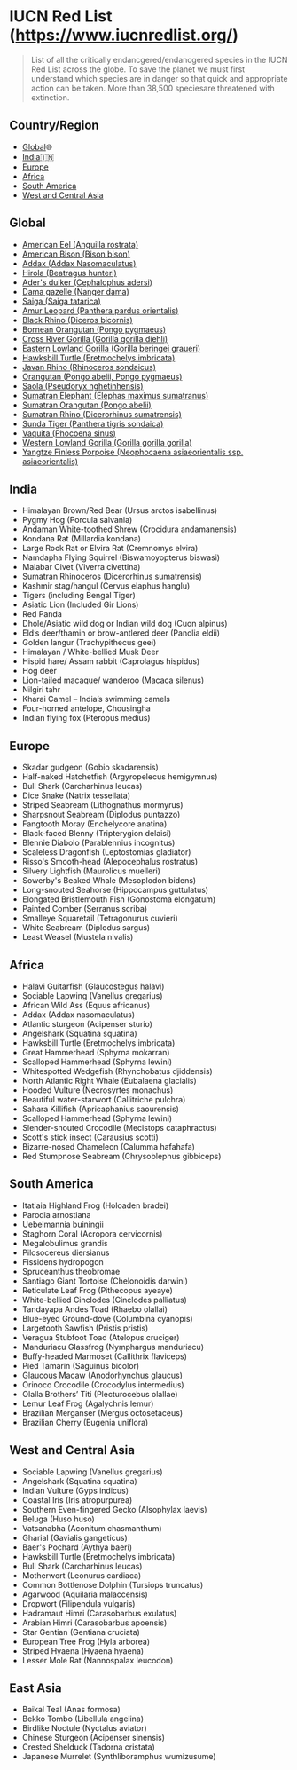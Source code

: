 # IUCN Red List (https://www.iucnredlist.org/)

> List of all the critically endancgered/endancgered species in the IUCN Red List across the globe. 
> To save the planet we must first understand which species are in danger so that quick and appropriate action can be taken.
> More than 38,500 speciesare threatened with extinction.

## Country/Region

- [Global](#global):globe_with_meridians:
- [India](#india):india:
- [Europe](#europe)
- [Africa](#africa)
- [South America](#south-america)
- [West and Central Asia](#west-and-central-asia)

## Global
- [American Eel (Anguilla rostrata)](https://www.iucnredlist.org/species/191108/121739077)
- [American Bison (Bison bison)](https://www.iucnredlist.org/species/2815/123789863)
- [Addax (Addax Nasomaculatus)](https://www.iucnredlist.org/species/512/50180603)
- [Hirola (Beatragus hunteri)](https://www.iucnredlist.org/species/6234/50185297)
- [Ader's duiker (Cephalophus adersi)](https://www.iucnredlist.org/species/4137/50182159)
- [Dama gazelle (Nanger dama)](https://www.iucnredlist.org/species/8968/50186128)
- [Saiga (Saiga tatarica)](https://www.iucnredlist.org/species/19832/50194357)
- [Amur Leopard	(Panthera pardus orientalis)](https://www.iucnredlist.org/search?query=Amur%20Leopard&searchType=species)
- [Black Rhino	(Diceros bicornis)](https://www.iucnredlist.org/species/6557/152728945)
- [Bornean Orangutan	(Pongo pygmaeus)](https://www.iucnredlist.org/species/17975/123809220)
- [Cross River Gorilla	(Gorilla gorilla diehli)](https://www.iucnredlist.org/species/39998/102326240)
- [Eastern Lowland Gorilla	(Gorilla beringei graueri)](https://www.iucnredlist.org/species/39994/115576640)
- [Hawksbill Turtle	(Eretmochelys imbricata)](https://www.iucnredlist.org/species/8005/12881238)
- [Javan Rhino	(Rhinoceros sondaicus)](https://www.iucnredlist.org/species/19495/18493900)
- [Orangutan	(Pongo abelii, Pongo pygmaeus)](https://www.iucnredlist.org/species/121097935/123797627)
- [Saola	(Pseudoryx nghetinhensis)](https://www.iucnredlist.org/species/18597/166485696)
- [Sumatran Elephant	(Elephas maximus sumatranus)](https://www.iucnredlist.org/species/7140/45818198)
- [Sumatran Orangutan	(Pongo abelii)](https://www.iucnredlist.org/species/121097935/123797627)
- [Sumatran Rhino	(Dicerorhinus sumatrensis)](https://www.iucnredlist.org/species/6553/18493355)
- [Sunda Tiger	(Panthera tigris sondaica)](https://www.iucnredlist.org/search?query=Panthera%20tigris%20sondaica&searchType=species)
- [Vaquita	(Phocoena sinus)](https://www.iucnredlist.org/species/17028/50370296)
- [Western Lowland Gorilla	(Gorilla gorilla gorilla)](https://www.iucnredlist.org/search?query=Panthera%20tigris%20sondaica&searchType=species)
- [Yangtze Finless Porpoise	(Neophocaena asiaeorientalis ssp. asiaeorientalis)](https://www.iucnredlist.org/species/43205774/45893487)


## India
- Himalayan Brown/Red Bear (Ursus arctos isabellinus)
- Pygmy Hog (Porcula salvania)
- Andaman White-toothed Shrew (Crocidura andamanensis)
- Kondana Rat (Millardia kondana)
- Large Rock Rat or Elvira Rat (Cremnomys elvira)
- Namdapha Flying Squirrel (Biswamoyopterus biswasi)
- Malabar Civet (Viverra civettina)
- Sumatran Rhinoceros (Dicerorhinus sumatrensis)
- Kashmir stag/hangul (Cervus elaphus hanglu)
- Tigers (including Bengal Tiger)
- Asiatic Lion (Included Gir Lions)
- Red Panda
- Dhole/Asiatic wild dog or Indian wild dog (Cuon alpinus)
- Eld’s deer/thamin or brow-antlered deer (Panolia eldii)
- Golden langur (Trachypithecus geei)
- Himalayan / White-bellied Musk Deer
- Hispid hare/ Assam rabbit (Caprolagus hispidus)
- Hog deer
- Lion-tailed macaque/ wanderoo (Macaca silenus)
- Nilgiri tahr
- Kharai Camel – India’s swimming camels
- Four-horned antelope, Chousingha
- Indian flying fox (Pteropus medius)

## Europe
- Skadar gudgeon (Gobio skadarensis)
- Half-naked Hatchetfish (Argyropelecus hemigymnus)
- Bull Shark (Carcharhinus leucas)
- Dice Snake (Natrix tessellata)
- Striped Seabream (Lithognathus mormyrus)
- Sharpsnout Seabream (Diplodus puntazzo)
- Fangtooth Moray (Enchelycore anatina)
- Black-faced Blenny (Tripterygion delaisi)
- Blennie Diabolo (Parablennius incognitus)
- Scaleless Dragonfish (Leptostomias gladiator)
- Risso's Smooth-head (Alepocephalus rostratus)
- Silvery Lightfish (Maurolicus muelleri)
- Sowerby's Beaked Whale (Mesoplodon bidens)
- Long-snouted Seahorse (Hippocampus guttulatus)
- Elongated Bristlemouth Fish (Gonostoma elongatum)
- Painted Comber (Serranus scriba)
- Smalleye Squaretail (Tetragonurus cuvieri)
- White Seabream (Diplodus sargus)
- Least Weasel (Mustela nivalis)

## Africa
- Halavi Guitarfish (Glaucostegus halavi)
- Sociable Lapwing (Vanellus gregarius)
- African Wild Ass (Equus africanus)
- Addax (Addax nasomaculatus)
- Atlantic sturgeon (Acipenser sturio)
- Angelshark (Squatina squatina)
- Hawksbill Turtle (Eretmochelys imbricata)
- Great Hammerhead (Sphyrna mokarran)
- Scalloped Hammerhead (Sphyrna lewini)
- Whitespotted Wedgefish (Rhynchobatus djiddensis)
- North Atlantic Right Whale (Eubalaena glacialis)
- Hooded Vulture (Necrosyrtes monachus)
- Beautiful water-starwort (Callitriche pulchra)
- Sahara Killifish (Apricaphanius saourensis)
- Scalloped Hammerhead (Sphyrna lewini)
- Slender-snouted Crocodile (Mecistops cataphractus)
- Scott's stick insect (Carausius scotti)
- Bizarre-nosed Chameleon (Calumma hafahafa)
- Red Stumpnose Seabream (Chrysoblephus gibbiceps)


## South America
- Itatiaia Highland Frog (Holoaden bradei)
- Parodia arnostiana
- Uebelmannia buiningii
- Staghorn Coral (Acropora cervicornis)
- Megalobulimus grandis
- Pilosocereus diersianus
- Fissidens hydropogon
- Spruceanthus theobromae
- Santiago Giant Tortoise (Chelonoidis darwini)
- Reticulate Leaf Frog (Pithecopus ayeaye)
- White-bellied Cinclodes (Cinclodes palliatus)
- Tandayapa Andes Toad (Rhaebo olallai)
- Blue-eyed Ground-dove (Columbina cyanopis)
- Largetooth Sawfish (Pristis pristis)
- Veragua Stubfoot Toad (Atelopus cruciger)
- Manduriacu Glassfrog (Nymphargus manduriacu)
- Buffy-headed Marmoset (Callithrix flaviceps)
- Pied Tamarin (Saguinus bicolor)
- Glaucous Macaw (Anodorhynchus glaucus)
- Orinoco Crocodile (Crocodylus intermedius)
- Olalla Brothers’ Titi (Plecturocebus olallae)
- Lemur Leaf Frog (Agalychnis lemur)
- Brazilian Merganser (Mergus octosetaceus)
- Brazilian Cherry (Eugenia uniflora)

## West and Central Asia
- Sociable Lapwing (Vanellus gregarius)
- Angelshark (Squatina squatina)
- Indian Vulture (Gyps indicus)
- Coastal Iris (Iris atropurpurea)
- Southern Even-fingered Gecko (Alsophylax laevis)
- Beluga (Huso huso)
- Vatsanabha (Aconitum chasmanthum)
- Gharial (Gavialis gangeticus)
- Baer's Pochard (Aythya baeri)
- Hawksbill Turtle (Eretmochelys imbricata)
- Bull Shark (Carcharhinus leucas)
- Motherwort (Leonurus cardiaca)
- Common Bottlenose Dolphin (Tursiops truncatus)
- Agarwood (Aquilaria malaccensis)
- Dropwort (Filipendula vulgaris)
- Hadramaut Himri (Carasobarbus exulatus)
- Arabian Himri (Carasobarbus apoensis)
- Star Gentian (Gentiana cruciata)
- European Tree Frog (Hyla arborea)
- Striped Hyaena (Hyaena hyaena)
- Lesser Mole Rat (Nannospalax leucodon)

## East Asia
- Baikal Teal (Anas formosa)
- Bekko Tombo (Libellula angelina)
- Birdlike Noctule (Nyctalus aviator)
- Chinese Sturgeon (Acipenser sinensis)
- Crested Shelduck (Tadorna cristata)
- Japanese Murrelet (Synthliboramphus wumizusume)


































